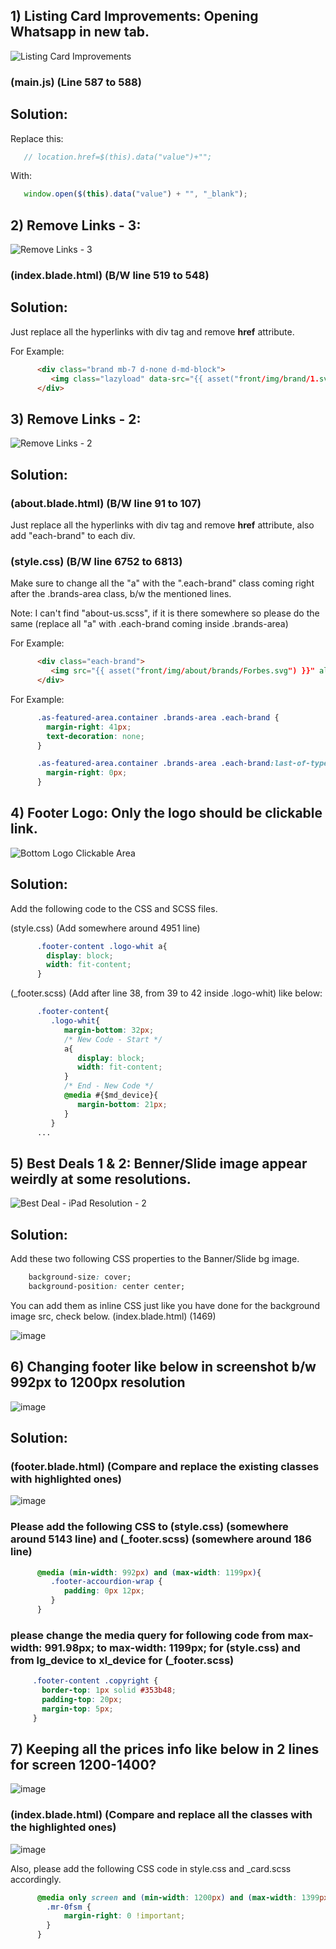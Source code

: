 ## 1) Listing Card Improvements: Opening Whatsapp in new tab.

![Listing Card Improvements](https://user-images.githubusercontent.com/64412852/182070614-b0065243-c2ea-496f-b755-1266cc5cbf88.png)


### (main.js) (Line 587 to 588)


## Solution: 


Replace this:

```js
   // location.href=$(this).data("value")+"";
```

With:

```js
   window.open($(this).data("value") + "", "_blank");
```

## 2) Remove Links - 3: 

![Remove Links - 3](https://user-images.githubusercontent.com/64412852/182071112-9ef1de55-29f4-498f-aea0-303190a2d78f.png)

### (index.blade.html) (B/W line 519 to 548)

## Solution: 

Just replace all the hyperlinks with div tag and remove <b>href</b> attribute.

For Example:

```html
      <div class="brand mb-7 d-none d-md-block">
         <img class="lazyload" data-src="{{ asset("front/img/brand/1.svg") }}" alt="">
      </div>
```

## 3) Remove Links - 2: 

![Remove Links - 2](https://user-images.githubusercontent.com/64412852/182073909-84a00b13-86a8-428e-80f6-23c33e7b7214.png)

## Solution: 

### (about.blade.html) (B/W line 91 to 107)
Just replace all the hyperlinks with div tag and remove <b>href</b> attribute, also add "each-brand" to each div. 
### (style.css) (B/W line 6752 to 6813)
Make sure to change all the "a" with the ".each-brand" class coming right after the .brands-area class, b/w the mentioned lines.

Note: I can't find "about-us.scss", if it is there somewhere so please do the same (replace all "a" with .each-brand coming inside .brands-area)
  
For Example:
```html
      <div class="each-brand">
         <img src="{{ asset("front/img/about/brands/Forbes.svg") }}" alt="" />
      </div>
```
For Example:


```css
      .as-featured-area.container .brands-area .each-brand {
        margin-right: 41px;
        text-decoration: none;
      }

      .as-featured-area.container .brands-area .each-brand:last-of-type {
        margin-right: 0px;
      }
```


## 4) Footer Logo: Only the logo should be clickable link.
![Bottom Logo Clickable Area](https://user-images.githubusercontent.com/64412852/182077675-8280e8d9-0418-4da0-b764-ff91d14e3315.png)

## Solution: 

Add the following code to the CSS and SCSS files.

(style.css) (Add somewhere around 4951 line)

```css
      .footer-content .logo-whit a{
        display: block;
        width: fit-content;
      }
```

(_footer.scss) (Add after line 38, from 39 to 42 inside .logo-whit) like below:

```css
      .footer-content{
         .logo-whit{
            margin-bottom: 32px;
            /* New Code - Start */
            a{
               display: block;
               width: fit-content;
            }
            /* End - New Code */
            @media #{$md_device}{
               margin-bottom: 21px; 
            }
         }
      ...
```

## 5) Best Deals 1 & 2: Benner/Slide image appear weirdly at some resolutions.
![Best Deal - iPad Resolution - 2](https://user-images.githubusercontent.com/64412852/182083408-9a972db2-217a-4300-98db-22e5533d9053.png)

## Solution: 

Add these two following CSS properties to the Banner/Slide bg image.

```css
    background-size: cover;
    background-position: center center;
```

You can add them as inline CSS just like you have done for the background image src, check below. 
(index.blade.html) (1469)

![image](https://user-images.githubusercontent.com/64412852/182085138-6bf285b9-9c21-4629-b795-f785ffbe933e.png)


## 6) Changing footer like below in screenshot b/w 992px to 1200px resolution
![image](https://user-images.githubusercontent.com/64412852/182098962-fd0a2926-cf27-4ee3-8262-7d93deb0e5e8.png)

## Solution: 

### (footer.blade.html) (Compare and replace the existing classes with highlighted ones)
![image](https://user-images.githubusercontent.com/64412852/182100631-acba7857-07e8-4edb-812a-414e7378a9a5.png)

### Please add the following CSS to (style.css) (somewhere around 5143 line) and (_footer.scss) (somewhere around 186 line) 
```css
      @media (min-width: 992px) and (max-width: 1199px){
         .footer-accourdion-wrap {
            padding: 0px 12px;
         }
      }
```
### please change the media query for following code from max-width: 991.98px; to max-width: 1199px; for (style.css) and from lg_device to xl_device for (_footer.scss)

```css
     .footer-content .copyright {
       border-top: 1px solid #353b48;
       padding-top: 20px;
       margin-top: 5px;
     }
``` 


## 7) Keeping all the prices info like below in 2 lines for screen 1200-1400?
![image](https://user-images.githubusercontent.com/64412852/182103607-1274a6f9-2b4f-41b2-b144-8807e5fafd09.png)

### (index.blade.html) (Compare and replace all the classes with the highlighted ones)
![image](https://user-images.githubusercontent.com/64412852/182110280-370478d5-c8f7-4982-8bdb-b40458c1bec8.png)

Also, please add the following CSS code in style.css and _card.scss accordingly.

```css
      @media only screen and (min-width: 1200px) and (max-width: 1399px){
        .mr-0fsm {
            margin-right: 0 !important;
        }
      }
``` 





